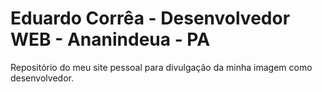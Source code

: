 # Eduardo Corrêa - Desenvolvedor WEB - Ananindeua - PA

Repositório do meu site pessoal para divulgação da minha imagem como desenvolvedor.

